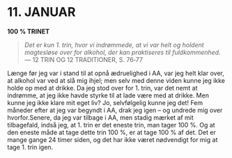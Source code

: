 # 11. JANUAR

**100 % TRINET**

> *Det er kun 1. trin, hvor vi indrømmede, at vi var helt og holdent magtesløse over for alkohol, der kan praktiseres til fuldkommenhed.*
> — 12 TRIN OG 12 TRADITIONER, S. 76‑77

Længe før jeg var i stand til at opnå ædruelighed i AA, var jeg helt klar over, at alkohol var ved at slå mig ihjel; men selv med denne viden kunne jeg ikke holde op med at drikke. Da jeg stod over for 1. trin, var det nemt at indrømme, at jeg ikke havde styrke til at lade være med at drikke. Men kunne jeg ikke klare mit eget liv? Jo, selvfølgelig kunne jeg det! Fem måneder efter at jeg var begyndt i AA, drak jeg igen – og undrede mig over hvorfor.Senere, da jeg var tilbage i AA, men stadig mærket af mit tilbagefald, indså jeg, at 1. trin er det eneste trin, man tager 100 %. Og at den eneste måde at tage dette trin 100 %, er at tage 100 % af det. Det er mange gange 24 timer siden, og det har ikke været nødvendigt for mig at tage 1. trin igen.
